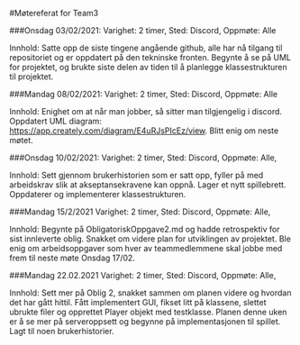 #Møtereferat for Team3

###Onsdag 03/02/2021:
Varighet: 2 timer,
Sted: Discord,
Oppmøte: Alle

Innhold: Satte opp de siste tingene angående github, alle har nå tilgang til repositoriet og er oppdatert på den tekninske fronten.
Begynte å se på UML for projektet, og brukte siste delen av tiden til å planlegge klassestrukturen til projektet.

###Mandag 08/02/2021:
Varighet: 2 timer,
Sted: Discord,
Oppmøte: Alle

Innhold: Enighet om at når man jobber, så sitter man tilgjengelig i discord.
Oppdatert UML diagram: https://app.creately.com/diagram/E4uRJsPIcEz/view. Blitt enig om neste møtet.


###Onsdag 10/02/2021:
Varighet: 2 timer,
Sted: Discord,
Oppmøte: Alle,

Innhold: Sett gjennom brukerhistorien som er satt opp, fyller på med arbeidskrav slik at akseptansekravene kan oppnå. Lager
et nytt spillebrett. Oppdaterer og implementerer klassestrukturen.

###Mandag 15/2/2021
Varighet: 2 timer,
Sted: Discord,
Oppmøte: Alle,

Innhold: Begynte på ObligatoriskOppgave2.md og hadde retrospektiv for sist innleverte oblig. Snakket om videre plan for utviklingen
av projektet. Ble enig om arbeidsoppgaver som hver av teammedlemmene skal jobbe med frem til neste møte Onsdag 17/02.


###Mandag 22.02.2021
Varighet: 2 timer, 
Sted: Discord,
Oppmøte: Alle,

Innhold: Sett mer på Oblig 2, snakket sammen om planen videre og hvordan det har gått hittil. Fått implementert GUI, fikset litt på klassene, slettet
ubrukte filer og opprettet Player objekt med testklasse. Planen denne uken er å se mer på serveroppsett og begynne på implementasjonen til spillet.
Lagt til noen brukerhistorier.